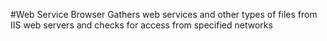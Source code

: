 #Web Service Browser
Gathers web services and other types of files from IIS web servers and checks for access from specified networks
